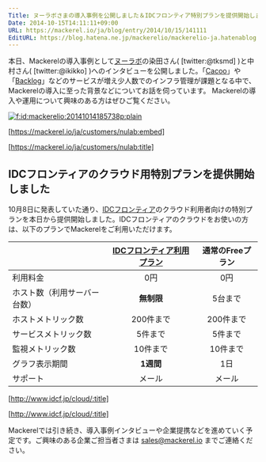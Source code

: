 ```yaml
---
Title: ヌーラボさまの導入事例を公開しました＆IDCフロンティア特別プランを提供開始しました
Date: 2014-10-15T14:11:11+09:00
URL: https://mackerel.io/ja/blog/entry/2014/10/15/141111
EditURL: https://blog.hatena.ne.jp/mackerelio/mackerelio-ja.hatenablog.mackerel.io/atom/entry/8454420450068575235
---
```


本日、Mackerelの導入事例として[ヌーラボ](https://nulab-inc.com/ja/)の染田さん( [twitter:@tksmd] )と中村さん( [twitter:@ikikko] )へのインタビューを公開しました。「[Cacoo](https://cacoo.com/)」や「[Backlog](http://www.backlog.jp/)」などのサービスが増え少人数でのインフラ管理が課題となる中で、Mackerelの導入に至った背景などについてお話を伺っています。
Mackerelの導入や運用について興味のある方はぜひご覧ください。

<p><span itemscope itemtype="http://schema.org/Photograph"><a href="https://mackerel.io/ja/customers/nulab" target="_blank"><img src="https://cdn-ak.f.st-hatena.com/images/fotolife/m/mackerelio/20141014/20141014185738.png" alt="f:id:mackerelio:20141014185738p:plain" title="f:id:mackerelio:20141014185738p:plain" class="hatena-fotolife" itemprop="image"></a></span></p>

[https://mackerel.io/ja/customers/nulab:embed]

[https://mackerel.io/ja/customers/nulab:title]


## IDCフロンティアのクラウド用特別プランを提供開始しました

10月8日に発表していた通り、[IDCフロンティア](http://www.idcf.jp/)のクラウド利用者向けの特別プランを本日から提供開始しました。IDCフロンティアのクラウドをお使いの方は、以下のプランでMackerelをご利用いただけます。

|		|	[IDCフロンティア利用プラン](http://www.idcf.jp/cloud/mackerel/)	|	通常のFreeプラン	|
|:-----------|:------------:|:------------:|
|利用料金	|	0円	|	0円	|
|ホスト数（利用サーバー台数）	|	**無制限**	|	5台まで	|
|ホストメトリック数	|	200件まで	|	200件まで	|
|サービスメトリック数	|	5件まで	|	5件まで	|
|監視メトリック数	|	10件まで	|	10件まで	|
|グラフ表示期間	|	**1週間**	|	1日	|
|サポート	|	メール	|	メール	|

[http://www.idcf.jp/cloud/:title]

[http://www.idcf.jp/cloud/:title]

Mackerelでは引き続き、導入事例インタビューや企業提携などを進めていく予定です。ご興味のある企業ご担当者さまは <a href="mailto:sales@mackerel.io">sales@mackerel.io</a> までご連絡ください。
